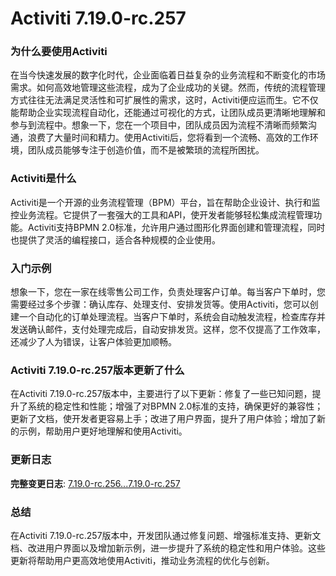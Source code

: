 # Activiti 7.19.0-rc.257
### 为什么要使用Activiti

在当今快速发展的数字化时代，企业面临着日益复杂的业务流程和不断变化的市场需求。如何高效地管理这些流程，成为了企业成功的关键。然而，传统的流程管理方式往往无法满足灵活性和可扩展性的需求，这时，Activiti便应运而生。它不仅能帮助企业实现流程自动化，还能通过可视化的方式，让团队成员更清晰地理解和参与到流程中。想象一下，您在一个项目中，团队成员因为流程不清晰而频繁沟通，浪费了大量时间和精力。使用Activiti后，您将看到一个流畅、高效的工作环境，团队成员能够专注于创造价值，而不是被繁琐的流程所困扰。

### Activiti是什么

Activiti是一个开源的业务流程管理（BPM）平台，旨在帮助企业设计、执行和监控业务流程。它提供了一套强大的工具和API，使开发者能够轻松集成流程管理功能。Activiti支持BPMN 2.0标准，允许用户通过图形化界面创建和管理流程，同时也提供了灵活的编程接口，适合各种规模的企业使用。

### 入门示例

想象一下，您在一家在线零售公司工作，负责处理客户订单。每当客户下单时，您需要经过多个步骤：确认库存、处理支付、安排发货等。使用Activiti，您可以创建一个自动化的订单处理流程。当客户下单时，系统会自动触发流程，检查库存并发送确认邮件，支付处理完成后，自动安排发货。这样，您不仅提高了工作效率，还减少了人为错误，让客户体验更加顺畅。

### Activiti 7.19.0-rc.257版本更新了什么

在Activiti 7.19.0-rc.257版本中，主要进行了以下更新：修复了一些已知问题，提升了系统的稳定性和性能；增强了对BPMN 2.0标准的支持，确保更好的兼容性；更新了文档，使开发者更容易上手；改进了用户界面，提升了用户体验；增加了新的示例，帮助用户更好地理解和使用Activiti。

### 更新日志

**完整变更日志**: [7.19.0-rc.256...7.19.0-rc.257](https://github.com/Activiti/Activiti/compare/7.19.0-rc.256...7.19.0-rc.257)

### 总结

在Activiti 7.19.0-rc.257版本中，开发团队通过修复问题、增强标准支持、更新文档、改进用户界面以及增加新示例，进一步提升了系统的稳定性和用户体验。这些更新将帮助用户更高效地使用Activiti，推动业务流程的优化与创新。